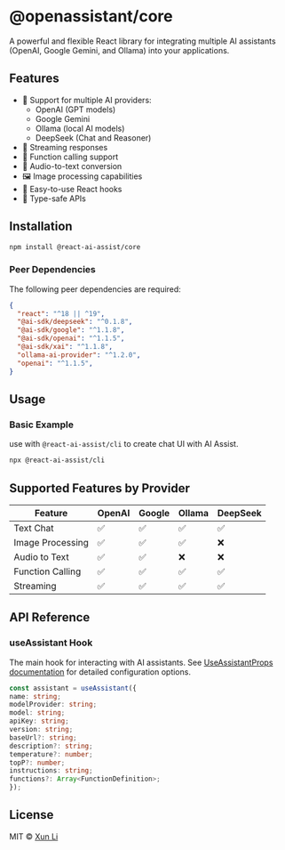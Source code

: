# @openassistant/core 

A powerful and flexible React library for integrating multiple AI assistants (OpenAI, Google Gemini, and Ollama) into your applications.

## Features

- 🤖 Support for multiple AI providers:
  - OpenAI (GPT models)
  - Google Gemini
  - Ollama (local AI models)
  - DeepSeek (Chat and Reasoner)
- 🔄 Streaming responses
- 🎯 Function calling support
- 🎤 Audio-to-text conversion
- 🖼️ Image processing capabilities
- 🔌 Easy-to-use React hooks
- 📝 Type-safe APIs

## Installation

```bash
npm install @react-ai-assist/core
```

### Peer Dependencies

The following peer dependencies are required:

```json
{
  "react": "^18 || ^19",
  "@ai-sdk/deepseek": "^0.1.8",
  "@ai-sdk/google": "^1.1.8",
  "@ai-sdk/openai": "^1.1.5",
  "@ai-sdk/xai": "^1.1.8",
  "ollama-ai-provider": "^1.2.0",
  "openai": "^1.1.5",
}
```

## Usage

### Basic Example

use with `@react-ai-assist/cli` to create chat UI with AI Assist.

```bash
npx @react-ai-assist/cli
```

## Supported Features by Provider

| Feature | OpenAI | Google | Ollama | DeepSeek |
|---------|---------|---------|---------|---------|
| Text Chat | ✅ | ✅ | ✅ | ✅ |
| Image Processing | ✅ | ✅ | ✅ | ❌ |
| Audio to Text | ✅ | ✅ | ❌ | ❌ |
| Function Calling | ✅ | ✅ | ✅ | ✅ |
| Streaming | ✅ | ✅ | ✅ | ✅ |

## API Reference

### useAssistant Hook

The main hook for interacting with AI assistants. See [UseAssistantProps documentation](_media/use-assistant.ts) for detailed configuration options.

```typescript
const assistant = useAssistant({
name: string;
modelProvider: string;
model: string;
apiKey: string;
version: string;
baseUrl?: string;
description?: string;
temperature?: number;
topP?: number;
instructions: string;
functions?: Array<FunctionDefinition>;
});
```

## License

MIT © [Xun Li](mailto:lixun910@gmail.com)
